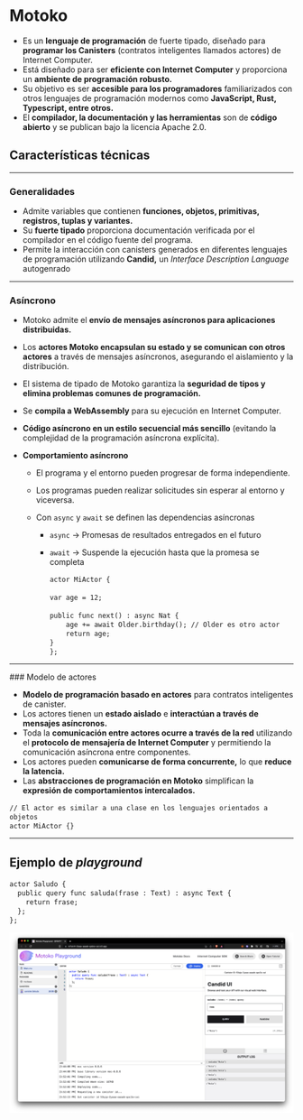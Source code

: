 # Motoko

-   Es un **lenguaje de programación** de fuerte tipado, diseñado para **programar los Canisters** (contratos inteligentes llamados actores) de Internet Computer.
-   Está diseñado para ser **eficiente con Internet Computer** y proporciona un **ambiente de programación robusto.**
-   Su objetivo es ser **accesible para los programadores** familiarizados con otros lenguajes de programación modernos como **JavaScript, Rust, Typescript, entre otros.**
-   El **compilador, la documentación y las herramientas** son de **código abierto** y se publican bajo la licencia Apache 2.0.

## Características técnicas

<hr/>

### Generalidades

-   Admite variables que contienen **funciones, objetos, primitivas, registros, tuplas y variantes.**
-   Su **fuerte tipado** proporciona documentación verificada por el compilador en el código fuente del programa.
-   Permite la interacción con canisters generados en diferentes lenguajes de programación utilizando **Candid,** un _Interface Description Language_ autogenrado

<hr/>

### Asíncrono

-   Motoko admite el **envío de mensajes asíncronos para aplicaciones distribuidas.**
-   Los **actores Motoko encapsulan su estado y se comunican con otros actores** a través de mensajes asíncronos, asegurando el aislamiento y la distribución.
-   El sistema de tipado de Motoko garantiza la **seguridad de tipos y elimina problemas comunes de programación.**
-   Se **compila a WebAssembly** para su ejecución en Internet Computer.
-   **Código asíncrono en un estilo secuencial más sencillo** (evitando la complejidad de la programación asíncrona explícita).
-   **Comportamiento asíncrono**

    -   El programa y el entorno pueden progresar de forma independiente.
    -   Los programas pueden realizar solicitudes sin esperar al entorno y viceversa.
    -   Con `async` y `await` se definen las dependencias asíncronas

        -   `async` -> Promesas de resultados entregados en el futuro
        -   `await` -> Suspende la ejecución hasta que la promesa se completa

            ```Motoko
            actor MiActor {

            var age = 12;

            public func next() : async Nat {
                age += await Older.birthday(); // Older es otro actor
                return age;
            }
            };
            ```

<hr/>

### Modelo de actores

-   **Modelo de programación basado en actores** para contratos inteligentes de canister.
-   Los actores tienen un **estado aislado** e **interactúan a través de mensajes asíncronos.**
-   Toda la **comunicación entre actores ocurre a través de la red** utilizando el **protocolo de mensajería de Internet Computer** y permitiendo la comunicación asíncrona entre componentes.
-   Los actores pueden **comunicarse de forma concurrente,** lo que **reduce la latencia.**
-   Las **abstracciones de programación en Motoko** simplifican la **expresión de comportamientos intercalados.**

```Motoko
// El actor es similar a una clase en los lenguajes orientados a objetos
actor MiActor {}
```

<hr/>

## Ejemplo de _playground_

```
actor Saludo {
  public query func saluda(frase : Text) : async Text {
    return frase;
  };
};
```

![Playground](../resources/playground.png)
